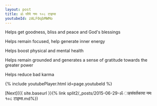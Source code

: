 ```yaml
---
layout: post
title: ॐ रवैये नमः १०८ टाइम्स
youtubeId: zALF0qbMWMo
---
```

 
 
Helps get goodness, bliss and peace and God's blessings
 
Helps remain focused, help generate inner energy 
 
Helps boost physical and mental health 
 
Helps remain grounded and generates a sense of gratitude towards the greater power 
 
Helps reduce bad karma
 
 
 
 


{% include youtubePlayer.html id=page.youtubeId %}
 
[Next]({{ site.baseurl }}{% link  split2/_posts/2015-06-29-ॐ ाहसंवर्तकाया नमः १०८ टाइम्स.md%})
 
